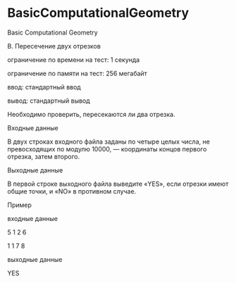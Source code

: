 # BasicComputationalGeometry
Basic Computational Geometry


B. Пересечение двух отрезков

ограничение по времени на тест: 1 секунда

ограничение по памяти на тест: 256 мегабайт

ввод: стандартный ввод

вывод: стандартный вывод

Необходимо проверить, пересекаются ли два отрезка.

Входные данные

В двух строках входного файла заданы по четыре целых числа, не превосходящих по модулю 10000, — координаты концов первого отрезка, затем второго.

Выходные данные

В первой строке выходного файла выведите «YES», если отрезки имеют общие точки, и «NO» в противном случае.

Пример

входные данные

5 1 2 6

1 1 7 8

выходные данные

YES
